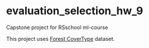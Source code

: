 # evaluation_selection_hw_9
Capstone project for RSschool ml-course

This project uses [Forest CoverType](https://kaggle.com/competitions/forest-cover-type-prediction) dataset.